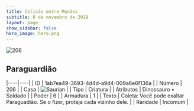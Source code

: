 ```yaml
---
title: Colisão entre Mundos
subtitle: 8 de novembro de 2019
layout: page
show_sidebar: false
hero_image: hero.png
---
```


![206](https://cdn.keyforgegame.com/media/card_front/pt/452_206_V3Q7V84WM5VJ_pt.png)

## Paraguardião

|----|----|
| ID | 1ab7ea49-3693-4d4d-a9d4-009a6e6f136a |
| Número | 206 |
| Casa | ![Saurian](https://archonarcana.com/images/thumb/9/9e/Saurian_P.png/22px-Saurian_P.png "Sauro") |
| Tipo | Criatura |
| Atributos | Dinossauro • Soldado |
| Poder | 6 |
| Armadura | 1 |
| Texto | Coleta: Você pode exaltar Paraguadião. Se o fizer, proteja cada vizinho dele. |
| Raridade | Incomum |
